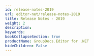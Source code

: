 ```yaml
---
id: release-notes-2019
url: editor-net/release-notes-2019
title: Release Notes - 2019
weight: 2
description: 
keywords: 
bookCollapseSection: true
productName: GroupDocs.Editor for .NET
hideChildren: False
---
```

